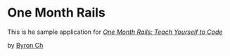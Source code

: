 # One Month Rails

This is he sample application for
[*One Month Rails: Teach Yourself to Code*](http://onemonthrails.com)

by [Byron Ch](https://github.com/cebezb/omrails)